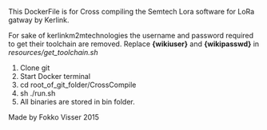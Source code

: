 This DockerFile is for Cross compiling the Semtech Lora software for LoRa gatway by Kerlink.

For sake of kerlinkm2mtechnologies the username and password required to get their toolchain are removed. Replace __{wikiuser}__ and __{wikipasswd}__ in *resources/get_toolchain.sh*

1. Clone git
2. Start Docker terminal
3. cd root_of_git_folder/CrossCompile
4. sh ./run.sh
5. All binaries are stored in bin folder.

Made by Fokko Visser 2015
